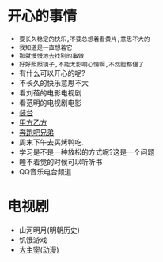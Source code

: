 # 开心的事情
- `要长久稳定的快乐,不要总想着看黄片,意思不大的`
- `我知道是一直想着它`
- `那就慢慢地去找别的事做`
- `好好照照镜子,不能太影响心情啊,不然脸都僵了`
- 有什么可以开心的呢?
- 不长久的快乐意思不大
- 看刘蓓的电影电视剧
- 看范明的电视剧电影
- [装台](https://tv.cctv.com/2023/06/17/VIDESnP6cn901T1dQ3OELqRH230617.shtml?srcfrom=baidualading&event2=bdtg_pc_hkafjzpq)
- [甲方乙方](https://www.bilibili.com/bangumi/play/ep415542?theme=movie&spm_id_from=333.337.0.0)
- [奔跑吧兄弟](https://www.iqiyi.com)
- 周末下午去买烤鸭吃.
- 学习是不是一种放松的方式呢?这是一个问题
- 睡不着觉的时候可以听听书
- QQ音乐电台频道

# 电视剧
- 山河明月(明朝历史)
- 饥饿游戏
- [大主宰(动漫)](https://www.iqiyi.com/v_1d74ab0t9ug.html?vfrm=pcw_home&vfrmblk=B&vfrmrst=fcs_0_t13)
